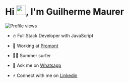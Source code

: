 <h1 align="left">Hi <img src="https://raw.githubusercontent.com/kaueMarques/kaueMarques/master/hi.gif" height="30px">, I'm Guilherme Maurer</h1>
<p align="left"> <img src="https://komarev.com/ghpvc/?username=guimaurer&color=yellow" alt="Profile views" /> </p>

- 🔥 Full Stack Developer with JavaScript

- 🔭 Working at [Promont](www.promont.com.br)

- 🏄‍♀️ Summer surfer

- 💬 Ask me on [Whatsapp](https://wa.me/5551993046183)

- ⚡ Connect with me on [Linkedin](https://www.linkedin.com/in/guilhermemaurer/)
